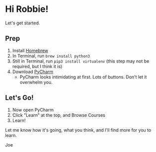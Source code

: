 # Hi Robbie!

Let's get started.

## Prep
1) Install [Homebrew](https://brew.sh)
2) In Terminal, run `brew install python3`
3) Still in Terminal, run `pip3 install virtualenv`
(this step may not be required, but I think it is)
4) Download [PyCharm](https://www.jetbrains.com/education/?fromMenu#lang=python&role=learner)
   * PyCharm looks intimidating at first. Lots of buttons. Don't let it overwhelm you.

## Let's Go!
1) Now open PyCharm
2) Click "Learn" at the top, and Browse Courses
3) Learn!

Let me know how it's going, what you think, and I'll find more for you to learn.

Joe
